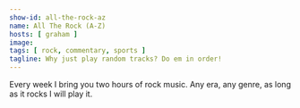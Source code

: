 ```yaml
---
show-id: all-the-rock-az
name: All The Rock (A-Z)
hosts: [ graham ]
image:
tags: [ rock, commentary, sports ]
tagline: Why just play random tracks? Do em in order!
---
```


Every week I bring you two hours of rock music. Any era, any genre, as long as it rocks I will play it.
